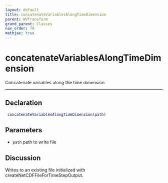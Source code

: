 ```yaml
---
layout: default
title: concatenateVariablesAlongTimeDimension
parent: WVTransform
grand_parent: Classes
nav_order: 70
mathjax: true
---
```


#  concatenateVariablesAlongTimeDimension

Concatenate variables along the time dimension


---

## Declaration
```matlab
 concatenateVariablesAlongTimeDimension(path)
```
## Parameters
+ `path`  path to write file

## Discussion

  Writes to an existing file initialized with
  createNetCDFFileForTimeStepOutput.
 
      
